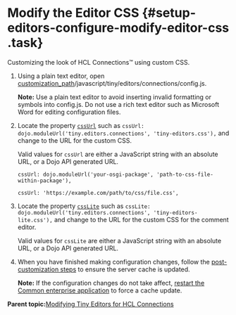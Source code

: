 # Modify the Editor CSS {#setup-editors-configure-modify-editor-css .task}

Customizing the look of HCL Connections™ using custom CSS.

1.  Using a plain text editor, open [customization\_path](t_determine-customization-path.md)/javascript/tiny/editors/connections/config.js.

    **Note:** Use a plain text editor to avoid inserting invalid formatting or symbols into config.js. Do not use a rich text editor such as Microsoft Word for editing configuration files.

2.  Locate the property [`cssUrl`](r_config-js-sample.md#cssUrl) such as `cssUrl: dojo.moduleUrl('tiny.editors.connections', 'tiny-editors.css'),` and change to the URL for the custom CSS.

    Valid values for `cssUrl` are either a JavaScript string with an absolute URL, or a Dojo API generated URL.

    ```
    cssUrl: dojo.moduleUrl('your-osgi-package', 'path-to-css-file-within-package'),
    ```

    ```
    cssUrl: 'https://example.com/path/to/css/file.css',
    ```

3.  Locate the property [`cssLite`](r_config-js-sample.md#cssLite) such as `cssLite: dojo.moduleUrl('tiny.editors.connections', 'tiny-editors-lite.css'),` and change to the URL for the custom CSS for the comment editor.

    Valid values for `cssLite` are either a JavaScript string with an absolute URL, or a Dojo API generated URL.

4.  When you have finished making configuration changes, follow the [post-customization steps](https://help.hcltechsw.com/connections/v6/admin/customize/t_admin_common_customize_postreq.html) to ensure the server cache is updated.

    **Note:** If the configuration changes do not take affect, [restart the Common enterprise application](t_restart-common-app.md) to force a cache update.


**Parent topic:**[Modifying Tiny Editors for HCL Connections](t_02-modify_00-summary.md)

